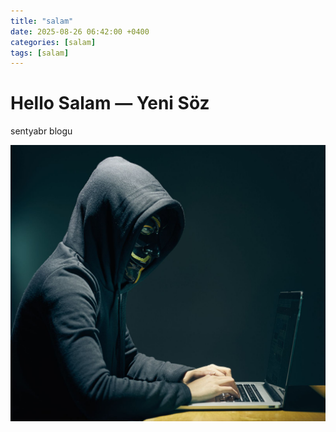 ```yaml
---
title: "salam"
date: 2025-08-26 06:42:00 +0400
categories: [salam]
tags: [salam]
---
```


# Hello Salam — Yeni Söz

sentyabr blogu

![Bu mənəm](/assets/images/2.jpg)
